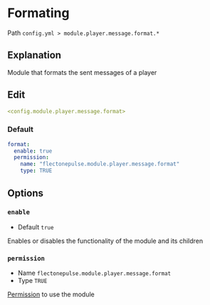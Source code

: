 # Formating
Path `config.yml > module.player.message.format.*`

## Explanation
Module that formats the sent messages of a player

## Edit
```yaml
<config.module.player.message.format>
```

### Default
```yaml
format:
  enable: true
  permission:
    name: "flectonepulse.module.player.message.format"
    type: TRUE
```

## Options

### `enable`
- Default `true`

Enables or disables the functionality of the module and its children

### `permission`
- Name `flectonepulse.module.player.message.format`
- Type `TRUE`

[Permission](/en/config/module/#explanation) to use the module